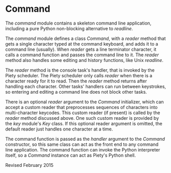 
Command
=======

The *command* module contains a skeleton command line application,
including a pure Python non-blocking alternative to *readline*.

The *command* module defines a class *Command*, with a *reader*
method that gets a single character typed at the command keyboard, and
adds it to a command line (usually).  When *reader* gets a line
terminator character, it calls a command function and passes the
command line to it.  The *reader* method also handles some editing
and history functions, like Unix *readline*.

The *reader* method is the console task's handler, that is invoked by
the Piety scheduler.  The Piety scheduler only calls *reader* when
there is a character ready for it to read.  Then the *reader* method
returns after handling each character.  Other tasks' handlers can run
between keystrokes, so entering and editing a command line does not
block other tasks.

There is an optional *reader* argument to the *Command* initializer,
which can accept a custom reader that preprocesses sequences of
characters into multi-character keycodes.  This custom reader (if
present) is called by the *reader* method discussed above.  One such
custom reader is provided by the *key* module's *Key* class.  If this
optional reader argument is omitted, the default reader just handles
one character at a time.

The command function is passed as the *handler*  argument to the *Command*
constructor, so this same class can act as the front end to any
command line application.  The command function can invoke the Python
interpreter itself, so a *Command* instance can act as Piety's Python
shell.

Revised February 2015
